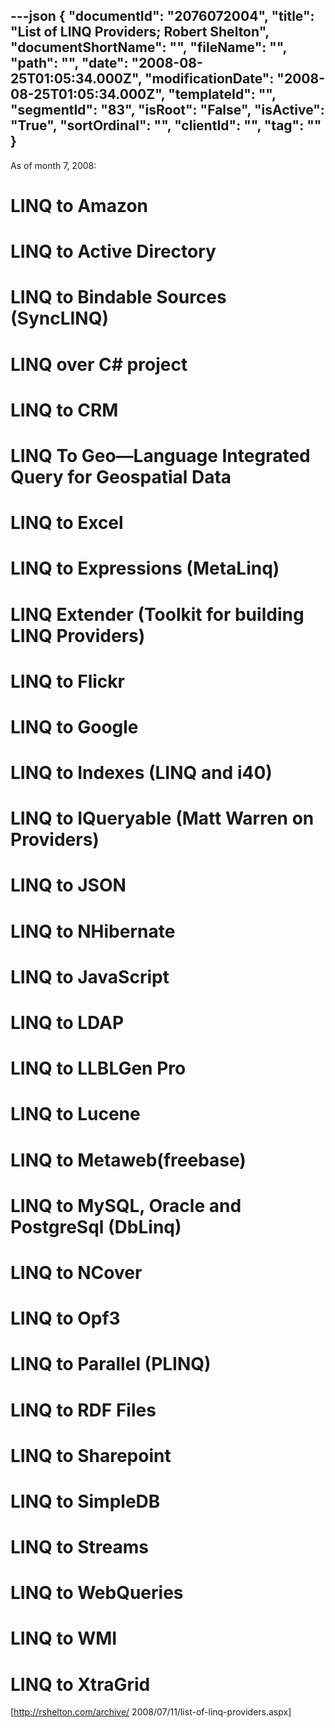 ---json
{
  "documentId": "2076072004",
  "title": "List of LINQ Providers; Robert Shelton",
  "documentShortName": "",
  "fileName": "",
  "path": "",
  "date": "2008-08-25T01:05:34.000Z",
  "modificationDate": "2008-08-25T01:05:34.000Z",
  "templateId": "",
  "segmentId": "83",
  "isRoot": "False",
  "isActive": "True",
  "sortOrdinal": "",
  "clientId": "",
  "tag": ""
}
---

As of month 7, 2008:

# LINQ to Amazon
# LINQ to Active Directory
# LINQ to Bindable Sources (SyncLINQ)
# LINQ over C# project
# LINQ to CRM
# LINQ To Geo—Language Integrated Query for Geospatial Data
# LINQ to Excel
# LINQ to Expressions (MetaLinq)
# LINQ Extender (Toolkit for building LINQ Providers)
# LINQ to Flickr
# LINQ to Google
# LINQ to Indexes (LINQ and i40)
# LINQ to IQueryable (Matt Warren on Providers)
# LINQ to JSON
# LINQ to NHibernate
# LINQ to JavaScript
# LINQ to LDAP
# LINQ to LLBLGen Pro
# LINQ to Lucene
# LINQ to Metaweb(freebase)
# LINQ to MySQL, Oracle and PostgreSql (DbLinq)
# LINQ to NCover
# LINQ to Opf3
# LINQ to Parallel (PLINQ)
# LINQ to RDF Files
# LINQ to Sharepoint
# LINQ to SimpleDB
# LINQ to Streams
# LINQ to WebQueries
# LINQ to WMI
# LINQ to XtraGrid

[http://rshelton.com/archive/
    2008/07/11/list-of-linq-providers.aspx]

